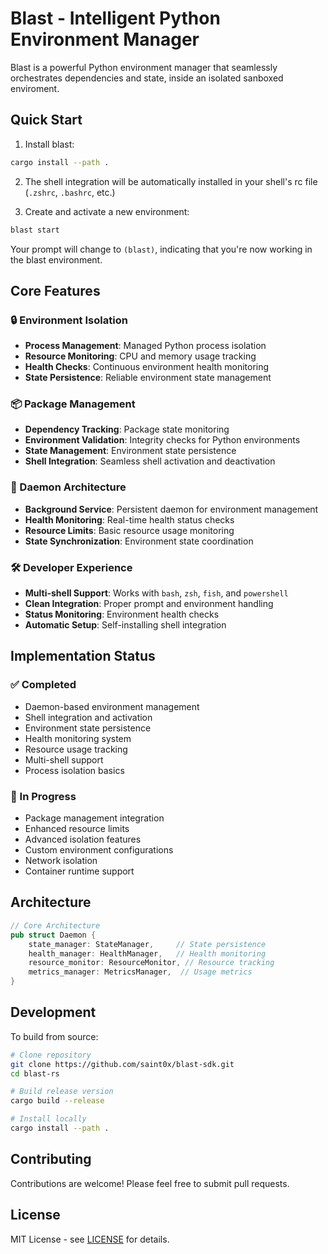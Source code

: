 # Blast - Intelligent Python Environment Manager

Blast is a powerful Python environment manager that seamlessly orchestrates dependencies and state, inside an isolated sanboxed enviroment.

## Quick Start

1. Install blast:

```bash
cargo install --path .
```

2. The shell integration will be automatically installed in your shell's rc file (`.zshrc`, `.bashrc`, etc.)

3. Create and activate a new environment:

```bash
blast start
```

Your prompt will change to `(blast)`, indicating that you're now working in the blast environment.

## Core Features

### 🔒 Environment Isolation
- **Process Management**: Managed Python process isolation
- **Resource Monitoring**: CPU and memory usage tracking
- **Health Checks**: Continuous environment health monitoring
- **State Persistence**: Reliable environment state management

### 📦 Package Management
- **Dependency Tracking**: Package state monitoring
- **Environment Validation**: Integrity checks for Python environments
- **State Management**: Environment state persistence
- **Shell Integration**: Seamless shell activation and deactivation

### 🔄 Daemon Architecture
- **Background Service**: Persistent daemon for environment management
- **Health Monitoring**: Real-time health status checks
- **Resource Limits**: Basic resource usage monitoring
- **State Synchronization**: Environment state coordination

### 🛠 Developer Experience
- **Multi-shell Support**: Works with `bash`, `zsh`, `fish`, and `powershell`
- **Clean Integration**: Proper prompt and environment handling
- **Status Monitoring**: Environment health checks
- **Automatic Setup**: Self-installing shell integration

## Implementation Status

### ✅ Completed
- Daemon-based environment management
- Shell integration and activation
- Environment state persistence
- Health monitoring system
- Resource usage tracking
- Multi-shell support
- Process isolation basics

### 🚧 In Progress
- Package management integration
- Enhanced resource limits
- Advanced isolation features
- Custom environment configurations
- Network isolation
- Container runtime support

## Architecture

```rust
// Core Architecture
pub struct Daemon {
    state_manager: StateManager,     // State persistence
    health_manager: HealthManager,   // Health monitoring
    resource_monitor: ResourceMonitor, // Resource tracking
    metrics_manager: MetricsManager,  // Usage metrics
}
```

## Development

To build from source:

```bash
# Clone repository
git clone https://github.com/saint0x/blast-sdk.git
cd blast-rs

# Build release version
cargo build --release

# Install locally
cargo install --path .
```

## Contributing

Contributions are welcome! Please feel free to submit pull requests.

## License

MIT License - see [LICENSE](LICENSE) for details. 